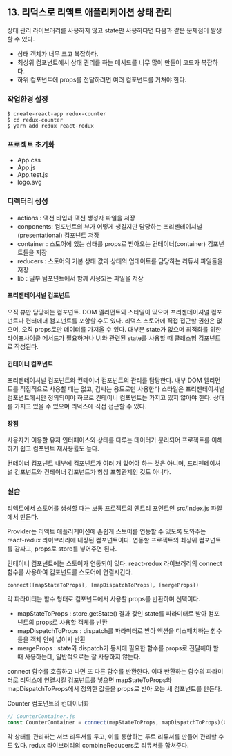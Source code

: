 ## 13. 리덕스로 리액트 애플리케이션 상태 관리

상태 관리 라이브러리를 사용하지 않고 state만 사용하다면 다음과 같은 문제점이 발생할 수 있다.

* 상태 객체가 너무 크고 복잡하다.
* 최상위 컴포넌트에서 상태 관리를 하는 메서드를 너무 많이 만들어 코드가 복잡하다.
* 하위 컴포넌트에 props를 전달하려면 여러 컴포넌트를 거쳐야 한다.


### 작업환경 설정

```shell
$ create-react-app redux-counter
$ cd redux-counter
$ yarn add redux react-redux
```

### 프로젝트 초기화

* App.css
* App.js
* App.test.js
* logo.svg


### 디렉터리 생성

* actions : 액션 타입과 액션 생성자 파일을 저장
* conponents: 컴포넌트의 뷰가 어떻게 생길지만 담당하는 프리젠테이셔널(presentational) 컴포넌트 저장
* container : 스토어에 있는 상태를 props로 받아오는 컨테이너(container) 컴포넌트들을 저장
* reducers : 스토어의 기본 상태 값과 상태의 업데이트를 담당하는 리듀서 파일들을 저장
* lib : 일부 텀포넌트에서 함께 사용되는 파일을 저장


#### 프리젠테이셔널 컴포넌트

오직 뷰만 담당하는 컴포넌트. DOM 엘리먼트와 스타일이 있으며 프리젠테이셔널 컴포넌트나 컨터에너 컴포넌트를 포함할 수도 있다. 리덕스 스토어에 직접 접근할 권한은 없으며, 오직 props로만 데이터를 가져올 수 있다. 대부분 state가 없으며 최적화를 위한 라이프사이클 메서드가 필요하거나 UI와 관련된 state를 사용할 때 클래스형 컴포넌트로 작성된다.


#### 컨테이너 컴포넌트

프리젠테이셔널 컴포넌트와 컨테이너 컴포넌트의 관리를 담당한다. 내부 DOM 엘리먼트를 직접적으로 사용할 때는 없고, 감싸는 용도로만 사용한다 스타일은 프리젠테이셔널 컴포넌트에서만 정의되어야 하므로 컨테이너 컴포넌트는 가지고 있지 않아야 한다. 상태를 가지고 있을 수 있으며 리덕스에 직접 접근할 수 있다.

#### 장점

사용자가 이용할 유저 인터페이스와 상태를 다루는 데이터가 분리되어 프로젝트를 이해하기 쉽고 컴포넌트 재사용률도 높다.

컨테이너 컴포넌트 내부에 컴포넌트가 여러 개 있어야 하는 것은 아니며, 프리젠테이셔널 컴포넌트와 컨테이너 컴포넌트가 항상 포함관계인 것도 아니다.


### 실습

리액트에서 스토어를 생성할 때는 보통 프로젝트의 엔트리 포인트인 src/index.js 파일에서 만든다.

Provider는 리액트 애플리케이션에 손쉽게 스토어를 연동할 수 있도록 도와주는 react-redux 라이브러리에 내장된 컴포넌트이다. 연동할 프로젝트의 최상위 컴포넌트를 감싸고, props로 store를 넣어주면 된다.

컨테이너 컴포넌트에는 스토어가 연동되어 있다. react-redux 라이브러리의 connect 함수를 사용하여 컴포넌트를 스토어에 연결시킨다.

`connect([mapStateToProps], [mapDispatchToProps], [mergeProps])`

각 파라미터는 함수 형태로 컴포넌트에서 사용할 props를 반환하며 선택이다.

* mapStateToProps : store.getState() 결과 값인 state를 파라미터로 받아 컴포넌트의 props로 사용할 객체를 반환
* mapDispatchToProps : dispatch를 파라미터로 받아 액션을 디스패치하는 함수들을 객체 안에 넣어서 반환
* mergeProps : state와 dispatch가 동시에 필요한 함수를 props로 전달해야 할 때 사용하는데, 일반적으로는 잘 사용하지 않는다.

connect 함수를 호출하고 나면 또 다른 함수를 반환한다. 이때 반환하는 함수의 파라미터로 리덕스에 연결시킬 컴포넌트를 넣으면 mapStateToProps와 mapDispatchToProps에서 정의한 값들을 props로 받아 오는 새 컴포넌트를 만든다.

Counter 컴포넌트의 컨테이너화

```javascript
// CounterContainer.js
const CounterContainer = connect(mapStateToProps, mapDispatchToProps)(Counter);
```

각 상태를 관리하는 서브 리듀서를 두고, 이를 통합하는 루트 리듀서를 만들어 관리할 수도 있다. redux 라이브러리의 combineReducers로 리듀서를 합쳐준다.
